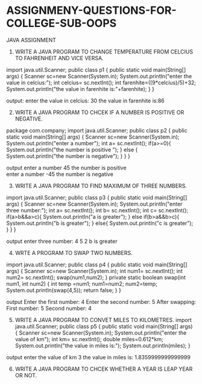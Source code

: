 # ASSIGNMENY-QUESTIONS-FOR-COLLEGE-SUB-OOPS
JAVA ASSIGNMENT 

1. WRITE A JAVA PROGRAM TO CHANGE TEMPERATURE FROM CELCIUS TO FAHRENHEIT AND VICE VERSA.

import java.util.Scanner; 
public class p1 { 
    public static void main(String[] args) { 
        Scanner sc=new Scanner(System.in); 
        System.out.println("enter the value in celcius:"); 
        int celcius= sc.nextInt(); 
        int farenhite=((9*celcius)/5)+32; 
        System.out.println("the value in farenhite is:"+farenhite); 
    } 
} 


output: 
enter the value in celcius: 
30 
the value in farenhite is:86 

2. WRITE A JAVA PROGRAM TO CHCEK IF A NUMBER IS POSITIVE OR NEGATIVE.
   
package com.company; 
import java.util.Scanner; 
public class p2 { 
    public static void main(String[] args) { 
        Scanner sc=new Scanner(System.in); 
        System.out.println("enter a number"); 
        int a= sc.nextInt(); 
        if(a>=0){ 
            System.out.println("the number is positive "); 
        } 
        else { 
            System.out.println("the number is negative"); 
        } 
    } 
} 


output 
enter a number 
45
the number is positive  
enter a number -45 
the number is negative 

3. WRITE A JAVA PROGRAM TO FIND MAXIMUM OF THREE NUMBERS.


import java.util.Scanner; 
public class p3 { 
    public static void main(String[] args) { 
        Scanner sc=new Scanner(System.in); 
        System.out.println("enter three number:"); 
        int a= sc.nextInt(); 
        int b= sc.nextInt(); 
        int c= sc.nextInt(); 
        if(a>b&&a>c){ 
            System.out.println("a is greater"); 
        } 
        else if(b>a&&b>c){ 
            System.out.println("b is greater"); 
        } 
        else{ 
            System.out.println("c is greater"); 
        } 
    } 
} 


output 
enter three number: 
4 5 2 
b is greater

4. WRTE A PROGRAM TO SWAP TWO NUMBERS.

import java.util.Scanner; 
public class p4 { 
    public static void main(String[] args) { 
        Scanner sc=new Scanner(System.in); 
        int num1= sc.nextInt(); 
        int num2= sc.nextInt(); 
        swap(num1,num2); 
    } 
    private static boolean swap(int num1, int num2) { 
        int temp =num1; 
        num1=num2; 
        num2=temp; 
        System.out.println(swap(4,5)); 
        return false; 
    } 
}

output
Enter the first number: 4
Enter the second number: 5
After swapping: 
First number: 5
Second number: 4

5. WRITE A JAVA PROGRAM TO CONVET MILES TO KILOMETRES.
import java.util.Scanner; 
public class p5 { 
    public static void main(String[] args) { 
        Scanner sc=new Scanner(System.in); 
        System.out.println("enter the value of km"); 
        int km= sc.nextInt(); 
        double miles=0.612*km; 
        System.out.println("the value in miles is:"); 
        System.out.println(miles); 
    } 


output
enter the value of km 
3 
the value in miles is: 
1.8359999999999999

6. WRITE A JAVA PROGRAM TO CHCEK WHETHER A YEAR IS LEAP YEAR OR NOT.
